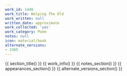 ```yaml
---
work_id: 1446
work_title: Helping The Old
work_written: null
written_date: approximate
work_collected: 'yes'
work_category: Poem
notes: null
icon: material/book
alternate_versions:
- 3365
---
```


{{ section_title() }}
{{ work_info() }}
{{ notes_section() }}
{{ appearances_section() }}
{{ alternate_versions_section() }}